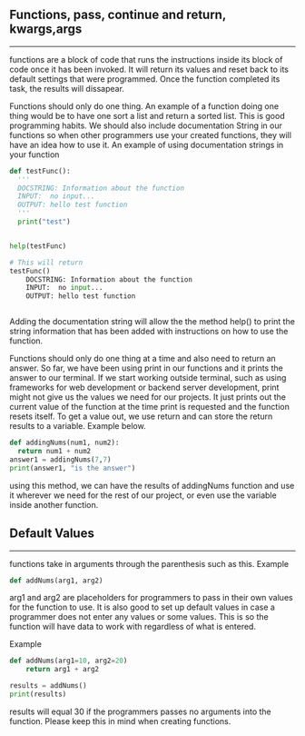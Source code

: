 ## Functions, pass, continue and return, kwargs,args
___
functions are a block of code that runs the instructions inside its block of code once it has been invoked. It will return its values and reset back to its default settings that were programmed. Once the function completed its task, the results will dissapear. 

Functions should only do one thing. An example of a function doing one thing would be to have one sort a list and return a sorted list. This is good programming habits. We should also include documentation String in our functions so when other programmers use your created functions, they will have an idea how to use it.
An example of using documentation strings in your function

```python
def testFunc():
  '''
  DOCSTRING: Information about the function
  INPUT:  no input...
  OUTPUT: hello test function
  '''
  print("test")


help(testFunc)

# This will return
testFunc()
    DOCSTRING: Information about the function
    INPUT:  no input...
    OUTPUT: hello test function



```

Adding the documentation string will allow the the method help() to print the string information that has been added with instructions on how to use the function.



Functions should only do one thing at a time and also need to return an answer. So far, we have been using print in our functions and it prints the answer to our terminal. If we start working outside terminal, such as using frameworks for web development or backend server development, print might not give us the values we need for our projects. It just prints out the current value of the function at the time print is requested and the function resets itself. To get a value out, we use return and can store the return results to a variable.
Example below.

```python
def addingNums(num1, num2):
  return num1 + num2
answer1 = addingNums(7,7)
print(answer1, "is the answer")
```

using this method, we can have the results of addingNums function and use it wherever we need for the rest of our project, or even use the variable inside another function.


## Default Values
___
functions take in arguments through the parenthesis such as this.
Example
```python
def addNums(arg1, arg2)
```

arg1 and arg2 are placeholders for programmers to pass in their own values for the function to use. It is also good to set up default values in case a programmer does not enter any values or some values. This is so the function will have data to work with regardless of what is entered.

Example
```python
def addNums(arg1=10, arg2=20)
    return arg1 + arg2

results = addNums()
print(results)
```


results will equal 30 if the programmers passes no arguments into the function. Please keep this in mind when creating functions.


